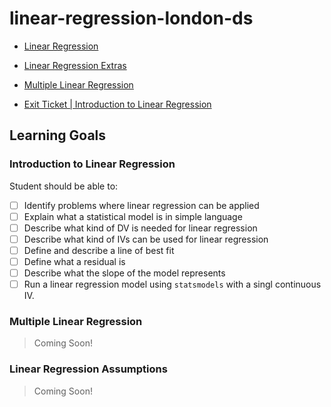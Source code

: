 # linear-regression-london-ds

* [Linear Regression](https://docs.google.com/presentation/d/1Y-VDOVC0Ajc-UoSi74peuhItV0jaNSB9gXy5ErvcN70/edit?usp=sharing)
* [Linear Regression Extras](https://docs.google.com/presentation/d/1lyrPb2evxBlnKVes7jDosN9sfQJZ6inQSQ9Y8kjnJG8/edit?usp=sharing)
* [Multiple Linear Regression](https://docs.google.com/presentation/d/1lyrPb2evxBlnKVes7jDosN9sfQJZ6inQSQ9Y8kjnJG8/edit?usp=sharing)

* [Exit Ticket | Introduction to Linear Regression](https://forms.gle/fYnqXLZr7mesYunG9)

## Learning Goals 


### Introduction to Linear Regression 

Student should be able to:

* [ ] Identify problems where linear regression can be applied 
* [ ] Explain what a statistical model is in simple language 
* [ ] Describe what kind of DV is needed for linear regression
* [ ] Describe what kind of IVs can be used for linear regression 
* [ ] Define and describe a line of best fit 
* [ ] Define what a residual is 
* [ ] Describe what the slope of the model represents
* [ ] Run a linear regression model using `statsmodels` with a singl continuous IV.

### Multiple Linear Regression 

> Coming Soon! 

### Linear Regression Assumptions 

> Coming Soon! 



